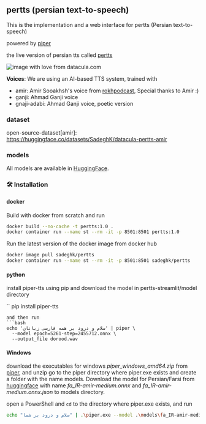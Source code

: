 ## pertts (persian text-to-speech)
This is the implementation and a web interface for pertts (Persian text-to-speech)

powered by [piper](https://github.com/rhasspy/piper)

the live version of persian tts called [pertts](https://tts.datacula.com/)

![image](https://github.com/SadeghKrmi/pertts-streamlit/assets/5988663/9b8c751b-d5e7-42eb-9c7f-2516aed6baa6)
with love from datacula.com


**Voices**: We are using an AI-based TTS system, trained with 
- amir: Amir Sooakhsh's voice from [rokhpodcast](https://rokhpodcast.ir/), Special thanks to Amir :)
- ganji: Ahmad Ganji voice
- gnaji-adabi: Ahmad Ganji voice, poetic version


### dataset
open-source-dataset[amir]: https://huggingface.co/datasets/SadeghK/datacula-pertts-amir


### models
All models are available in [HuggingFace](https://huggingface.co/SadeghK/persian-text-to-speech/tree/main/farsi).


### 🛠️ Installation

#### docker
Build with docker from scratch and run
```bash
docker build --no-cache -t pertts:1.0 .
docker container run --name st --rm -it -p 8501:8501 pertts:1.0
```

Run the latest version of the docker image from docker hub
```bash
docker image pull sadeghk/pertts
docker container run --name st --rm -it -p 8501:8501 sadeghk/pertts
```

#### python
install piper-tts using pip and download the model in pertts-streamlit/model directory

``
pip install piper-tts
```
and then run
```bash
echo 'سلام و درود بر همه فارسی زبانان' | piper \
  --model epoch=5261-step=2455712.onnx \
  --output_file dorood.wav
```

#### Windows
download the executables for windows _piper_windows_amd64.zip_ from [piper](https://github.com/rhasspy/piper/releases), and unzip
go to the piper directory where piper.exe exists and create a folder with the name models. Download the model for Persian/Farsi from [huggingface](https://huggingface.co/rhasspy/piper-voices/tree/main/fa/fa_IR/amir/medium) with name _fa_IR-amir-medium.onnx_ and _fa_IR-amir-medium.onnx.json_ to models directory.

open a PowerShell and `cd` to the directory where piper.exe exists, and run
```bash
echo "سلام و درود بر شما" | .\piper.exe --model .\models\fa_IR-amir-medium.onnx --output_dir .\outputs
```